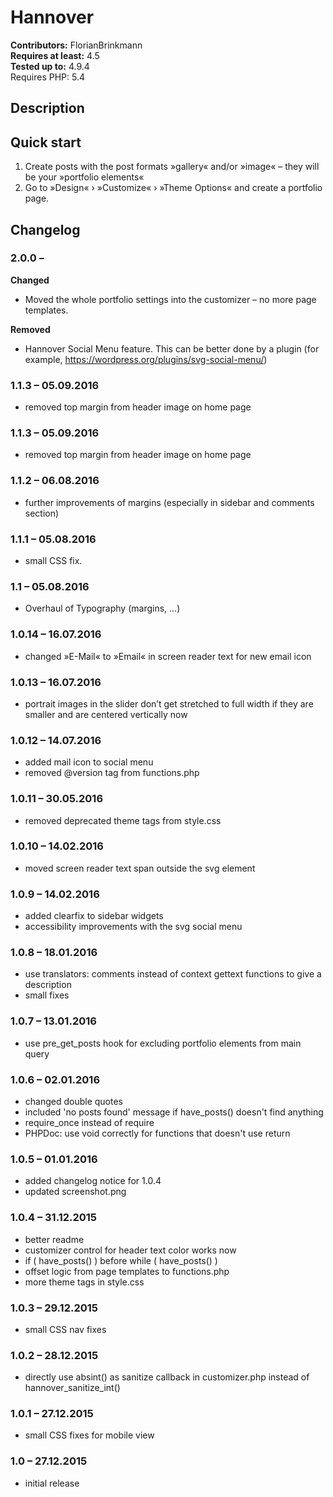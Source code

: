 # Hannover 
**Contributors:** FlorianBrinkmann  
**Requires at least:** 4.5  
**Tested up to:** 4.9.4  
Requires PHP: 5.4


## Description 


## Quick start 

1. Create posts with the post formats »gallery« and/or »image« – they will be your »portfolio elements«
2. Go to »Design« › »Customize« › »Theme Options« and create a portfolio page.


## Changelog 


### 2.0.0 –  

**Changed**

* Moved the whole portfolio settings into the customizer – no more page templates.

**Removed**

* Hannover Social Menu feature. This can be better done by a plugin (for example, https://wordpress.org/plugins/svg-social-menu/)


### 1.1.3 – 05.09.2016 
* removed top margin from header image on home page



### 1.1.3 – 05.09.2016 
* removed top margin from header image on home page



### 1.1.2 – 06.08.2016 
* further improvements of margins (especially in sidebar and comments section)



### 1.1.1 – 05.08.2016 
* small CSS fix.



### 1.1 – 05.08.2016 
* Overhaul of Typography (margins, …)



### 1.0.14 – 16.07.2016 
* changed »E-Mail« to »Email« in screen reader text for new email icon



### 1.0.13 – 16.07.2016 
* portrait images in the slider don’t get stretched to full width if they are smaller and are centered vertically now



### 1.0.12 – 14.07.2016 
* added mail icon to social menu
* removed @version tag from functions.php



### 1.0.11 – 30.05.2016 
* removed deprecated theme tags from style.css



### 1.0.10 – 14.02.2016 
* moved screen reader text span outside the svg element



### 1.0.9 – 14.02.2016 
* added clearfix to sidebar widgets
* accessibility improvements with the svg social menu



### 1.0.8 – 18.01.2016 
* use translators: comments instead of context gettext functions to give a description
* small fixes



### 1.0.7 – 13.01.2016 
* use pre_get_posts hook for excluding portfolio elements from main query



### 1.0.6 – 02.01.2016 
* changed double quotes
* included 'no posts found' message if have_posts() doesn't find anything
* require_once instead of require
* PHPDoc: use void correctly for functions that doesn't use return



### 1.0.5 – 01.01.2016 
* added changelog notice for 1.0.4
* updated screenshot.png



### 1.0.4 – 31.12.2015 
* better readme
* customizer control for header text color works now
* if ( have_posts() ) before while ( have_posts() )
* offset logic from page templates to functions.php
* more theme tags in style.css



### 1.0.3 – 29.12.2015 
* small CSS nav fixes



### 1.0.2 – 28.12.2015 
* directly use absint() as sanitize callback in customizer.php instead of hannover_sanitize_int()



### 1.0.1 – 27.12.2015 
* small CSS fixes for mobile view



### 1.0 – 27.12.2015 
* initial release
